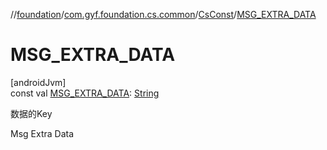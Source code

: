//[foundation](../../../index.md)/[com.gyf.foundation.cs.common](../index.md)/[CsConst](index.md)/[MSG_EXTRA_DATA](-m-s-g_-e-x-t-r-a_-d-a-t-a.md)

# MSG_EXTRA_DATA

[androidJvm]\
const val [MSG_EXTRA_DATA](-m-s-g_-e-x-t-r-a_-d-a-t-a.md): [String](https://kotlinlang.org/api/core/kotlin-stdlib/kotlin/-string/index.html)

数据的Key

Msg Extra Data